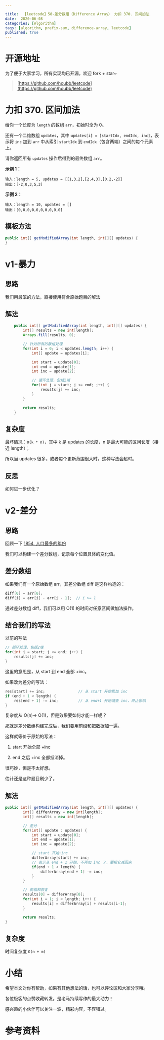```yaml
---

title:  【leetcode】58-差分数组（Difference Array） 力扣 370. 区间加法
date:  2020-06-08
categories: [Algorithm]
tags: [algorithm, prefix-sum, difference-array, leetcode]
published: true
---
```


# 开源地址

为了便于大家学习，所有实现均已开源。欢迎 fork + star~

> [https://github.com/houbb/leetcode](https://github.com/houbb/leetcode)

# 力扣 370. 区间加法

给你一个长度为 `length` 的数组 `arr`，初始时全为 0。

还有一个二维数组 `updates`，其中 `updates[i] = [startIdx, endIdx, inc]`，表示将 `inc` 加到 `arr` 中从索引 `startIdx` 到 `endIdx`（包含两端）之间的每个元素上。

请你返回所有 `updates` 操作后得到的最终数组 `arr`。

**示例 1：**

```
输入：length = 5, updates = [[1,3,2],[2,4,3],[0,2,-2]]
输出：[-2,0,3,5,3]
```

**示例 2：**

```
输入：length = 10, updates = []
输出：[0,0,0,0,0,0,0,0,0,0]
```

## 模板方法

```java
public int[] getModifiedArray(int length, int[][] updates) {
}
```


# v1-暴力

## 思路

我们用最笨的方法，直接使用符合原始题目的解法

## 解法

```java
    public int[] getModifiedArray(int length, int[][] updates) {
        int[] results = new int[length];
        Arrays.fill(results, 0);

        // 针对所有的数组处理
        for(int i = 0; i < updates.length; i++) {
            int[] update = updates[i];

            int start = update[0];
            int end = update[1];
            int inc = update[2];

            // 循环处理，包括2端
            for(int j = start; j <= end; j++) {
                results[j] += inc;
            }
        }

        return results;
    }
```

## 复杂度

最坏情况：`O(k * n)`，其中 k 是 updates 的长度，n 是最大可能的区间长度（接近 length）；

所以当 updates 很多，或者每个更新范围很大时，这种写法会超时。

## 反思

如何进一步优化？

# v2-差分

## 思路

回顾一下 [1854. 人口最多的年份](https://houbb.github.io/2020/06/08/algorithm-000-leetcode-data-struct-001-array-topics-difference-array-02-leetcode-02-LC1854)

我们可以构建一个差分数组，记录每个位置具体的变化值。

## 差分数组

如果我们有一个原始数组 arr，其差分数组 diff 是这样构造的：

```java
diff[0] = arr[0];
diff[i] = arr[i] - arr[i - 1];  // i >= 1
```

通过差分数组 diff，我们可以用 O(1) 的时间对任意区间做加法操作。

## 结合我们的写法

以前的写法

```java
// 循环处理，包括2端
for(int j = start; j <= end; j++) {
    results[j] += inc;
}
```

这里的意思是，从 start 到 end 全部 +inc。

如果改为差分的写法：

```java
res[start] += inc;               // 从 start 开始累加 inc
if (end + 1 < length) {
    res[end + 1] -= inc;         // 从 end+1 开始减去 inc，终止影响
}
```

复杂度从 O(n)-> O(1)，但是效果要如何才能一样呢？

那就是差分数组构建完成后，我们要用前缀和把数据加一遍。

这样就等价于原始的写法：

1) start 开始全部 +inc

2) end 之后 +inc 全部抵消掉。

很巧妙，但是不太好想。

估计还是这种题目刷少了。

## 解法

```java
public int[] getModifiedArray(int length, int[][] updates) {
        int[] differArray = new int[length];
        int[] results = new int[length];

        // 差分
        for(int[] update : updates) {
            int start = update[0];
            int end = update[1];
            int inc = update[2];

            // start 开始+inc
            differArray[start] += inc;
            // 表示从 end + 1 开始，不再加 inc 了，要把它减回来
            if(end + 1 < length) {
                differArray[end + 1] -= inc;
            }
        }

        // 前缀和恢复
        results[0] = differArray[0];
        for(int i = 1; i < length; i++) {
            results[i] = differArray[i] + results[i-1];
        }

        return results;
}
```

## 复杂度

时间复杂度 `O(n + m)`

# 小结

希望本文对你有帮助，如果有其他想法的话，也可以评论区和大家分享哦。

各位极客的点赞收藏转发，是老马持续写作的最大动力！

感兴趣的小伙伴可以关注一波，精彩内容，不容错过。

# 参考资料

